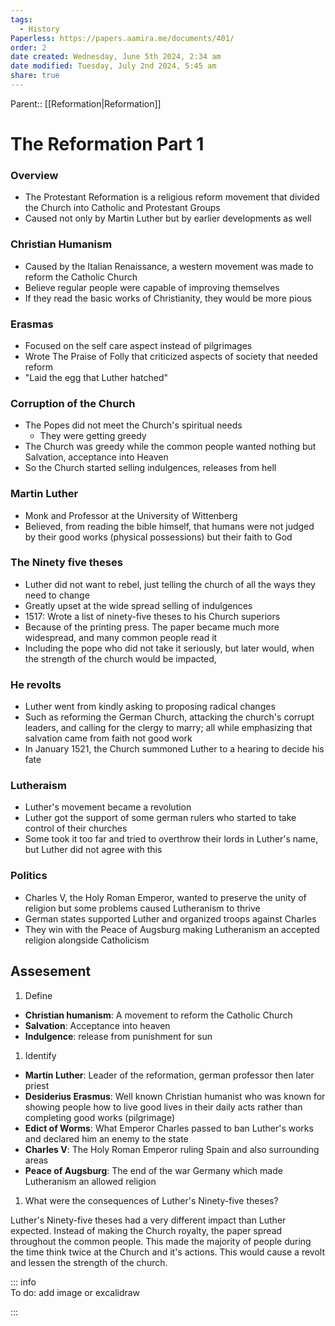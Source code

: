 ```yaml
---
tags:
  - History
Paperless: https://papers.aamira.me/documents/401/
order: 2
date created: Wednesday, June 5th 2024, 2:34 am
date modified: Tuesday, July 2nd 2024, 5:45 am
share: true
---
```

  
Parent:: [[Reformation|Reformation]]  
  
# The Reformation Part 1  
  
### Overview  
  
- The Protestant Reformation is a religious reform movement that divided the Church into Catholic and Protestant Groups  
- Caused not only by Martin Luther but by earlier developments as well  
  
### Christian Humanism  
  
- Caused by the Italian Renaissance, a western movement was made to reform the Catholic Church  
- Believe regular people were capable of improving themselves  
- If they read the basic works of Christianity, they would be more pious  
  
### Erasmas  
  
- Focused on the self care aspect instead of pilgrimages  
- Wrote The Praise of Folly that criticized aspects of society that needed reform  
- "Laid the egg that Luther hatched"  
  
### Corruption of the Church  
  
- The Popes did not meet the Church's spiritual needs  
  - They were getting greedy  
- The Church was greedy while the common people wanted nothing but Salvation, acceptance into Heaven  
- So the Church started selling indulgences, releases from hell  
  
### Martin Luther  
  
- Monk and Professor at the University of Wittenberg  
- Believed, from reading the bible himself, that humans were not judged by their good works (physical possessions) but their faith to God  
  
### The Ninety five theses  
  
- Luther did not want to rebel, just telling the church of all the ways they need to change  
- Greatly upset at the wide spread selling of indulgences  
- 1517: Wrote a list of ninety-five theses to his Church superiors  
- Because of the printing press. The paper became much more widespread, and many common people read it  
- Including the pope who did not take it seriously, but later would, when the strength of the church would be impacted,  
  
### He revolts  
  
- Luther went from kindly asking to proposing radical changes  
- Such as reforming the German Church, attacking the church's corrupt leaders, and calling for the clergy to marry; all while emphasizing that salvation came from faith not good work  
- In January 1521, the Church summoned Luther to a hearing to decide his fate  
  
### Lutheraism  
  
- Luther's movement became a revolution  
- Luther got the support of some german rulers who started to take control of their churches  
- Some took it too far and tried to overthrow their lords in Luther's name, but Luther did not agree with this  
  
### Politics  
  
- Charles V, the Holy Roman Emperor, wanted to preserve the unity of religion but some problems caused Lutheranism to thrive  
- German states supported Luther and organized troops against Charles  
- They win with the Peace of Augsburg making Lutheranism an accepted religion alongside Catholicism  
  
## Assesement  
  
1. Define  
  
- **Christian humanism**: A movement to reform the Catholic Church  
- **Salvation**: Acceptance into heaven  
- **Indulgence**: release from punishment for sun  
  
1. Identify  
  
- **Martin Luther**: Leader of the reformation, german professor then later priest  
- **Desiderius Erasmus**: Well known Christian humanist who was known for showing people how to live good lives in their daily acts rather than completing good works (pilgrimage)  
- **Edict of Worms**: What Emperor Charles passed to ban Luther's works and declared him an enemy to the state  
- **Charles V**: The Holy Roman Emperor ruling Spain and also surrounding areas  
- **Peace of Augsburg**: The end of the war Germany which made Lutheranism an allowed religion  
  
1. What were the consequences of Luther's Ninety-five theses?  
  
Luther's Ninety-five theses had a very different impact than Luther expected. Instead of making the Church royalty, the paper spread throughout the common people. This made the majority of people during the time think twice at the Church and it's actions. This would cause a revolt and lessen the strength of the church.  
  
::: info  
To do: add image or excalidraw  
  
:::  

